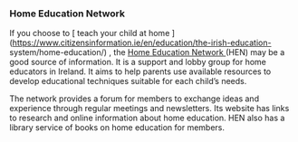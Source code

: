 ###  **Home Education Network**

If you choose to [ teach your child at home
](https://www.citizensinformation.ie/en/education/the-irish-education-
system/home-education/) , the [ Home Education Network
](http://www.henireland.org/) (HEN) may be a good source of information. It is
a support and lobby group for home educators in Ireland. It aims to help
parents use available resources to develop educational techniques suitable for
each child’s needs.

The network provides a forum for members to exchange ideas and experience
through regular meetings and newsletters. Its website has links to research
and online information about home education. HEN also has a library service of
books on home education for members.
